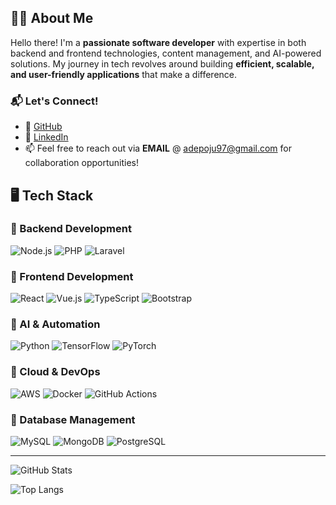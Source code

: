 ## 👨‍💻 About Me  

Hello there! I'm a **passionate software developer** with expertise in both backend and frontend technologies, content management, and AI-powered solutions. My journey in tech revolves around building **efficient, scalable, and user-friendly applications** that make a difference.  

### 📬 Let's Connect!  
- 🔗 [GitHub](https://github.com/jlord31)  
- 💼 [LinkedIn](https://www.linkedin.com/in/joseph-adepoju-876574206)  
- 📫 Feel free to reach out via **EMAIL** @ adepoju97@gmail.com for collaboration opportunities!  

<!--
**jlord31/jlord31** is a ✨ _special_ ✨ repository because its `README.md` (this file) appears on your GitHub profile.

Here are some ideas to get you started:

- 🔭 I’m currently working on ...
- 🌱 I’m currently learning ...
- 👯 I’m looking to collaborate on ...
- 🤔 I’m looking for help with ...
- 💬 Ask me about ...
- 📫 How to reach me: ...
- 😄 Pronouns: ...
- ⚡ Fun fact: ...
-->

## 🖥️ Tech Stack

### 🔹 Backend Development
![Node.js](https://img.shields.io/badge/Node.js-339933?style=for-the-badge&logo=node.js&logoColor=white)  ![PHP](https://img.shields.io/badge/PHP-777BB4?style=for-the-badge&logo=php&logoColor=white)  ![Laravel](https://img.shields.io/badge/Laravel-FF2D20?style=for-the-badge&logo=laravel&logoColor=white)  

### 🔹 Frontend Development
![React](https://img.shields.io/badge/React-20232A?style=for-the-badge&logo=react&logoColor=61DAFB)  ![Vue.js](https://img.shields.io/badge/Vue.js-4FC08D?style=for-the-badge&logo=vue.js&logoColor=white)  ![TypeScript](https://img.shields.io/badge/TypeScript-3178C6?style=for-the-badge&logo=typescript&logoColor=white)  ![Bootstrap](https://img.shields.io/badge/Bootstrap-7952B3?style=for-the-badge&logo=bootstrap&logoColor=white)  

### 🔹 AI & Automation
![Python](https://img.shields.io/badge/Python-3776AB?style=for-the-badge&logo=python&logoColor=white)  ![TensorFlow](https://img.shields.io/badge/TensorFlow-FF6F00?style=for-the-badge&logo=tensorflow&logoColor=white)  ![PyTorch](https://img.shields.io/badge/PyTorch-EE4C2C?style=for-the-badge&logo=pytorch&logoColor=white)  

### 🔹 Cloud & DevOps
![AWS](https://img.shields.io/badge/AWS-FF9900?style=for-the-badge&logo=amazon-aws&logoColor=white)  ![Docker](https://img.shields.io/badge/Docker-2496ED?style=for-the-badge&logo=docker&logoColor=white)  ![GitHub Actions](https://img.shields.io/badge/GitHub_Actions-2088FF?style=for-the-badge&logo=github-actions&logoColor=white)  

### 🔹 Database Management
![MySQL](https://img.shields.io/badge/MySQL-4479A1?style=for-the-badge&logo=mysql&logoColor=white)  ![MongoDB](https://img.shields.io/badge/MongoDB-47A248?style=for-the-badge&logo=mongodb&logoColor=white)  ![PostgreSQL](https://img.shields.io/badge/PostgreSQL-336791?style=for-the-badge&logo=postgresql&logoColor=white)  

---

![GitHub Stats](https://github-readme-stats.vercel.app/api?username=jlord31&show_icons=true&theme=radical)

![Top Langs](https://github-readme-stats.vercel.app/api/top-langs/?username=jlord31&layout=compact&theme=radical)


